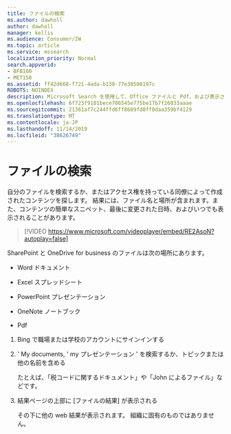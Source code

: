 ```yaml
---
title: ファイルの検索
ms.author: dawholl
author: dawholl
manager: kellis
ms.audience: Consumer/IW
ms.topic: article
ms.service: mssearch
localization_priority: Normal
search.appverid:
- BFB160
- MET150
ms.assetid: ff42d668-f721-4ada-b130-77e38508197c
ROBOTS: NOINDEX
description: Microsoft Search を使用して、Office ファイルと Pdf、および表示される情報を検索する
ms.openlocfilehash: 6f723f9101bece706545e775be17b7f26033aaae
ms.sourcegitcommit: 21361af7c244ffd6ff8689fd0ff0daa359bf4129
ms.translationtype: MT
ms.contentlocale: ja-JP
ms.lasthandoff: 11/14/2019
ms.locfileid: "38626749"
---
```

# <a name="find-files"></a>ファイルの検索

自分のファイルを検索するか、またはアクセス権を持っている同僚によって作成されたコンテンツを探します。 結果には、ファイル名と場所が含まれます。また、コンテンツの簡単なスニペット、最後に変更された日時、およびいつでも表示されることがあります。
  
> [!VIDEO https://www.microsoft.com/videoplayer/embed/RE2AsoN?autoplay=false]
  
SharePoint と OneDrive for business のファイルは次の場所にあります。
  
- Word ドキュメント
    
- Excel スプレッドシート
    
- PowerPoint プレゼンテーション
    
- OneNote ノートブック
    
- Pdf
    
1. Bing で職場または学校のアカウントにサインインする
    
2. ' My documents, ' my プレゼンテーション ' を検索するか、トピックまたは他の名前を含める
    
    たとえば、「税コードに関するドキュメント」や「John によるファイル」などです。
    
3. 結果ページの上部に [ファイルの結果] が表示される
    
    その下に他の web 結果が表示されます。 組織に固有のものではありません。



